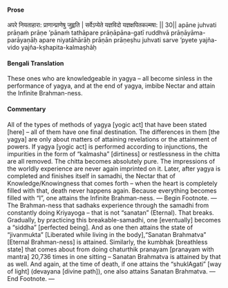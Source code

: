 #### Prose 

अपरे नियताहारा: प्राणान्प्राणेषु जुह्वति |
सर्वेऽप्येते यज्ञविदो यज्ञक्षपितकल्मषा: || 30||
apāne juhvati prāṇaṁ prāṇe ’pānaṁ tathāpare
prāṇāpāna-gatī ruddhvā prāṇāyāma-parāyaṇāḥ
apare niyatāhārāḥ prāṇān prāṇeṣhu juhvati
sarve ’pyete yajña-vido yajña-kṣhapita-kalmaṣhāḥ

 #### Bengali Translation 

These ones who are knowledgeable in yagya – all become sinless in the performance of yagya, and at the end of yagya, imbibe Nectar and attain the Infinite Brahman-ness. 

 #### Commentary 

All of the types of methods of yagya [yogic act] that have been stated [here] – all of them have one final destination. The differences in them [the yagya] are only about matters of attaining revelations or the attainment of powers. If yagya [yogic act] is performed according to injunctions, the impurities in the form of “kalmasha” [dirtiness] or restlessness in the chitta are all removed. The chitta becomes absolutely pure. The impressions of the worldly experience are never again imprinted on it. Later, after yagya is completed and finishes itself in samadhi, the Nectar that of Knowledge/Knowingness that comes forth – when the heart is completely filled with that, death never happens again. Because everything becomes filled with “I”, one attains the Infinite Brahman-ness. — Begin Footnote. — The Brahman-ness that sadhaks experience through the samadhi from constantly doing Kriyayoga – that is not “sanatan” (Eternal). That breaks. Gradually, by practicing this breakable-samadhi, one [eventually] becomes a “siddha” [perfected being]. And as one then attains the state of “jivanmukta” [Liberated while living in the body],“Sanatan Brahmatva” [Eternal Brahman-ness] is attained. Similarly, the kumbhak [breathless state] that comes about from doing chaturthik pranayam [pranayam with mantra] 20,736 times in one sitting – Sanatan Brahmatva is attained by that as well. And again, at the time of death, if one attains the “shuklAgati” [way of light] (devayana [divine path]), one also attains Sanatan Brahmatva. — End Footnote. —